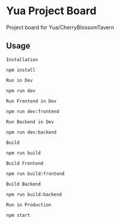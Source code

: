 # Yua Project Board
Project board for Yua/CherryBlossomTavern

## Usage
`Installation`
```npm
npm install
```
`Run in Dev`
```npm
npm run dev
```
`Run Frontend in Dev`
```npm
npm run dev:frontend
```
`Run Backend in Dev`
```npm
npm run dev:backend
```
`Build`
```npm
npm run build
```
`Build Frontend`
```npm
npm run build:frontend
```
`Build Backend`
```npm
npm run build:backend
```
`Run in Production`
```npm
npm start
```